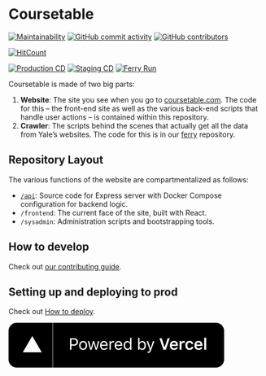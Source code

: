 # Coursetable

[![Maintainability](https://api.codeclimate.com/v1/badges/95184f4df3900fd39f04/maintainability)](https://codeclimate.com/github/coursetable/coursetable/maintainability)
[![GitHub commit activity](https://img.shields.io/github/commit-activity/m/coursetable/coursetable?style=flat-square)](https://github.com/coursetable/coursetable/pulls)
[![GitHub contributors](https://img.shields.io/github/contributors/coursetable/coursetable?style=flat-square)](https://github.com/coursetable/coursetable/graphs/contributors)

[![HitCount](http://hits.dwyl.com/coursetable/coursetable.svg)](http://hits.dwyl.com/coursetable/coursetable)

[![Production CD](https://github.com/coursetable/coursetable/actions/workflows/cd.yml/badge.svg?branch=master)](https://github.com/coursetable/coursetable/actions/workflows/cd.yml)
[![Staging CD](https://github.com/coursetable/coursetable/actions/workflows/staging_cd.yml/badge.svg?branch=master)](https://github.com/coursetable/coursetable/actions/workflows/staging_cd.yml)
[![Ferry Run](https://github.com/coursetable/ferry/actions/workflows/ferry.yml/badge.svg)](https://github.com/coursetable/ferry/actions/workflows/ferry.yml)

Coursetable is made of two big parts:

1.  **Website**: The site you see when you go to [coursetable.com](https://coursetable.com). The code for this – the front-end site as well as the various back-end scripts that handle user actions – is contained within this repository.
2.  **Crawler**: The scripts behind the scenes that actually get all the data from Yale’s websites. The code for this is in our [ferry](https://github.com/coursetable/ferry) repository.

## Repository Layout

The various functions of the website are compartmentalized as follows:

- [`/api`](https://github.com/coursetable/coursetable/blob/master/docs/api.md): Source code for Express server with Docker Compose configuration for backend logic.
- `/frontend`: The current face of the site, built with React.
- `/sysadmin`: Administration scripts and bootstrapping tools.

## How to develop

Check out [our contributing guide](CONTRIBUTING.md).

## Setting up and deploying to prod

Check out [How to deploy](docs/how-to-deploy.md).

[![powered-by-vercel](/frontend/src/images/powered-by-vercel.svg)](https://vercel.com/?utm_source=coursetable&utm_campaign=oss)
